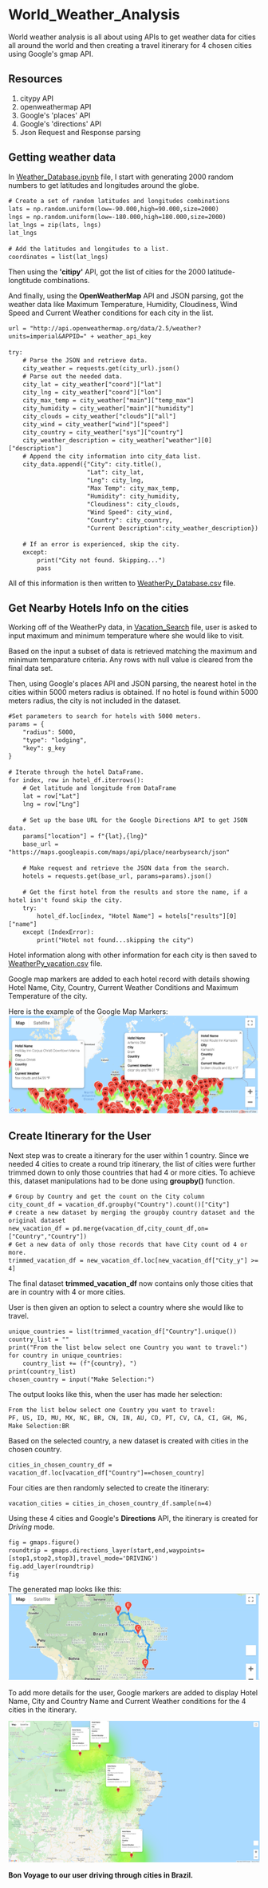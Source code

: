 # World_Weather_Analysis
World weather analysis is all about using APIs to get weather data for cities all around the world and then creating a travel itinerary for 4 chosen cities using Google's gmap API. 


## Resources
1. citypy API
2. openweathermap API
3. Google's 'places' API
4. Google's 'directions' API
5. Json Request and Response parsing


## Getting weather data
In [Weather_Database.ipynb](Weather_Database/Weather_Database.ipynb) file, I start with generating 2000 random numbers to get latitudes and longitudes around the globe. 

    # Create a set of random latitudes and longitudes combinations
    lats = np.random.uniform(low=-90.000,high=90.000,size=2000)
    lngs = np.random.uniform(low=-180.000,high=180.000,size=2000)
    lat_lngs = zip(lats, lngs)
    lat_lngs
   
    # Add the latitudes and longitudes to a list.
    coordinates = list(lat_lngs)
Then using the **'citipy'** API, got the list of cities for the 2000 latitude-longtitude combinations.

And finally, using the **OpenWeatherMap** API and JSON parsing, got the weather data like Maximum Temperature, Humidity, Cloudiness, Wind Speed and Current Weather conditions for each city in the list.

    url = "http://api.openweathermap.org/data/2.5/weather?units=imperial&APPID=" + weather_api_key

    try:
        # Parse the JSON and retrieve data.
        city_weather = requests.get(city_url).json()
        # Parse out the needed data.
        city_lat = city_weather["coord"]["lat"]
        city_lng = city_weather["coord"]["lon"]
        city_max_temp = city_weather["main"]["temp_max"]
        city_humidity = city_weather["main"]["humidity"]
        city_clouds = city_weather["clouds"]["all"]
        city_wind = city_weather["wind"]["speed"]
        city_country = city_weather["sys"]["country"]
        city_weather_description = city_weather["weather"][0]["description"]
        # Append the city information into city_data list.
        city_data.append({"City": city.title(),
                          "Lat": city_lat,
                          "Lng": city_lng,
                          "Max Temp": city_max_temp,
                          "Humidity": city_humidity,
                          "Cloudiness": city_clouds,
                          "Wind Speed": city_wind,
                          "Country": city_country,
                          "Current Description":city_weather_description})

        # If an error is experienced, skip the city.
        except:
            print("City not found. Skipping...")
            pass


All of this information is then written to [WeatherPy_Database.csv](Weather_Database/WeatherPy_Database.csv) file.



## Get Nearby Hotels Info on the cities
Working off of the WeatherPy data, in [Vacation_Search](Vacation_Search/Vacation_Search.ipynb) file, user is asked to input maximum and minimum temperature where she would like to visit. 

Based on the input a subset of data is retrieved matching the maximum and minimum temparature criteria. Any rows with null value is cleared from the final data set.

Then, using Google's places API and JSON parsing, the nearest hotel in the cities within 5000 meters radius is obtained. If no hotel is found within 5000 meters radius, the city is not included in the dataset.

    #Set parameters to search for hotels with 5000 meters.
    params = {
        "radius": 5000,
        "type": "lodging",
        "key": g_key
    }

    # Iterate through the hotel DataFrame.
    for index, row in hotel_df.iterrows():
        # Get latitude and longitude from DataFrame
        lat = row["Lat"]
        lng = row["Lng"]
    
        # Set up the base URL for the Google Directions API to get JSON data.
        params["location"] = f"{lat},{lng}"
        base_url = "https://maps.googleapis.com/maps/api/place/nearbysearch/json"

        # Make request and retrieve the JSON data from the search. 
        hotels = requests.get(base_url, params=params).json()
    
        # Get the first hotel from the results and store the name, if a hotel isn't found skip the city.
        try:
            hotel_df.loc[index, "Hotel Name"] = hotels["results"][0]["name"]
        except (IndexError):
            print("Hotel not found...skipping the city")

Hotel information along with other information for each city is then saved to [WeatherPy_vacation.csv](Vacation_Search/WeatherPy_vacation.csv) file.

Google map markers are added to each hotel record with details showing Hotel Name, City, Country, Current Weather Conditions and Maximum Temperature of the city. 

Here is the example of the Google Map Markers:
![](Vacation_Search/WeatherPy_vacation_map.png)




## Create Itinerary for the User
Next step was to create a itinerary for the user within 1 country. Since we needed 4 cities to create a round trip itinerary, the list of cities were further trimmed down to only those countries that had 4 or more cities. To achieve this, dataset manipulations had to be done using **groupby()** function.

    # Group by Country and get the count on the City column
    city_count_df = vacation_df.groupby("Country").count()["City"]
    # create a new dataset by merging the groupby country dataset and the original dataset 
    new_vacation_df = pd.merge(vacation_df,city_count_df,on=["Country","Country"])
    # Get a new data of only those records that have City count od 4 or more.
    trimmed_vacation_df = new_vacation_df.loc[new_vacation_df["City_y"] >= 4]

The final dataset **trimmed_vacation_df** now contains only those cities that are in country with 4 or more cities.

User is then given an option to select a country where she would like to travel.

    unique_countries = list(trimmed_vacation_df["Country"].unique())
    country_list = ""
    print("From the list below select one Country you want to travel:")
    for country in unique_countries:
        country_list += (f"{country}, ")
    print(country_list)    
    chosen_country = input("Make Selection:")

The output looks like this, when the user has made her selection:

    From the list below select one Country you want to travel:
    PF, US, ID, MU, MX, NC, BR, CN, IN, AU, CD, PT, CV, CA, CI, GH, MG, 
    Make Selection:BR

Based on the selected country, a new dataset is created with cities in the chosen country.
    
    cities_in_chosen_country_df = vacation_df.loc[vacation_df["Country"]==chosen_country]   

Four cities are then randomly selected to create the itinerary:

    vacation_cities = cities_in_chosen_country_df.sample(n=4)

Using these 4 cities and Google's **Directions** API, the itinerary is created for *Driving* mode.

    fig = gmaps.figure()
    roundtrip = gmaps.directions_layer(start,end,waypoints=[stop1,stop2,stop3],travel_mode='DRIVING')
    fig.add_layer(roundtrip)
    fig

The generated map looks like this:
![](Vacation_Itinerary/WeatherPy_travel_map.png)

To add more details for the user, Google markers are added to display Hotel Name, City and Country Name and Current Weather conditions for the 4 cities in the itinerary.

![](Vacation_Itinerary/WeatherPy_travel_map_markers.png)

**Bon Voyage to our user driving through cities in Brazil.**